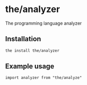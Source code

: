 # the/analyzer
The programming language analyzer

## Installation

```bash
the install the/analyzer
```

## Example usage

```the
import analyzer from "the/analyze"
```
